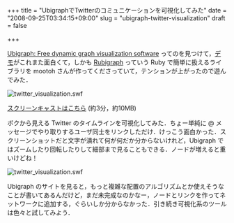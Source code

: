 +++
title = "UbigraphでTwitterのコミュニケーションを可視化してみた"
date = "2008-09-25T03:34:15+09:00"
slug = "ubigraph-twitter-visualization"
draft = false

+++

<p><a href="http://www.ubietylab.net/ubigraph/">Ubigraph: Free dynamic graph visualization software</a> ってのを見つけて，<a href="http://www.ubietylab.net/ubigraph/content/Demos/">デモ</a>がこれまた面白くて，しかも <a href="http://blog.deadbeaf.org/2008/05/25/rubigraph/">Rubigraph</a> っていう Ruby で簡単に扱えるライブラリを mootoh さんが作ってくださっていて，テンションが上がったので遊んでみた．</p>
<p><img src="http://img.skitch.com/20080924-myesxftc5p8n5becdmawd8p67e.png" alt="twitter_visualization.swf"/></p>
<p><a href="http://june29.jp/files/twitter_visualization.swf">スクリーンキャストはこちら</a> (約3分，約10MB)</p>
<p>ボクから見える Twitter のタイムラインを可視化してみた．ちょー単純に @ メッセージでやり取りするユーザ同士をリンクしただけ．けっこう面白かった．スクリーンショットだと文字が潰れて何が何だか分からないけれど，Ubigraph ではズームしたり回転したりして細部まで見ることもできる．ノードが増えると重いけどね！</p>
<p><img src="http://img.skitch.com/20080924-bakepbargcwiyfjaf4hrhb997u.png" alt="twitter_visualization.swf"/></p>
<p>Ubigraph のサイトを見ると，もっと複雑な配置のアルゴリズムとか使えそうなことが書いてあるんだけど，まだ未完成なのかなー，ノードとリンクを作ってネットワークに追加する，ぐらいしか分からなかった．引き続き可視化系のツールは色々と試してみよう．</p>
